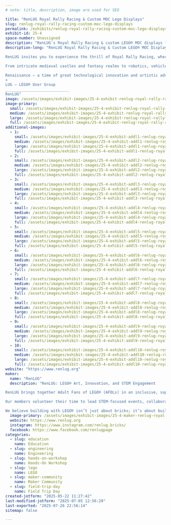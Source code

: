 ```yaml
---
# note: title, description, image are used for SEO

title: "RenLUG Royal Rally Racing & Custom MOC Lego Displays"
slug: renlug-royal-rally-racing-custom-moc-lego-displays
permalink: /exhibits/renlug-royal-rally-racing-custom-moc-lego-displays/
exhibit-id: 25-4
space-number: Unassigned
description: "RenLUG's Royal Rally Racing & custom LEGO® MOC displays from a STEM-focused AFOL builder community."
description-long: "RenLUG Royal Rally Racing & Custom LEGO® MOC Displays

RenLUG invites you to experience the thrill of Royal Rally Racing, where creativity and engineering collide! Build and race your own LEGO® derby car down our 32 foot long track, then explore an impressive showcase of custom LEGO® MOCs (My Own Creations) built by our talented Adult Fans of LEGO® (AFOL) community.

From intricate medieval castles and fantasy realms to robotics, vehicles, and modular cities, our displays highlight the intersection of storytelling, design, and STEM. As a builder community passionate about education and innovation, RenLUG aims to inspire curiosity, creativity, and hands-on learning through LEGO®. Whether you're a future engineer or a lifelong fan, there’s something for everyone in our interactive display space.

Renaissance – a time of great technological innovation and artistic advancements
+ 
LUG – LEGO® User Group
____________________________
RenLUG"
image: /assets/images/exhibit-images/25-4-exhibit-renlug-royal-rally-racing-custom-moc-lego-displays-renlug-group-picture-from-brick-convention-large.JPG
image-primary: 
  small: /assets/images/exhibit-images/25-4-exhibit-renlug-royal-rally-racing-custom-moc-lego-displays-renlug-group-picture-from-brick-convention-small.JPG
  medium: /assets/images/exhibit-images/25-4-exhibit-renlug-royal-rally-racing-custom-moc-lego-displays-renlug-group-picture-from-brick-convention-medium.JPG
  large: /assets/images/exhibit-images/25-4-exhibit-renlug-royal-rally-racing-custom-moc-lego-displays-renlug-group-picture-from-brick-convention-large.JPG
  full: /assets/images/exhibit-images/25-4-exhibit-renlug-royal-rally-racing-custom-moc-lego-displays-renlug-group-picture-from-brick-convention-full.JPG
additional-images: 
  - 1:
    small: /assets/images/exhibit-images/25-4-exhibit-addl1-renlug-royal-rally-racing-custom-moc-lego-displays-91d40bee-172e-40ce-ae98-caa4785bf8b4-small.jpg
    medium: /assets/images/exhibit-images/25-4-exhibit-addl1-renlug-royal-rally-racing-custom-moc-lego-displays-91d40bee-172e-40ce-ae98-caa4785bf8b4-medium.jpg
    large: /assets/images/exhibit-images/25-4-exhibit-addl1-renlug-royal-rally-racing-custom-moc-lego-displays-91d40bee-172e-40ce-ae98-caa4785bf8b4-large.jpg
    full: /assets/images/exhibit-images/25-4-exhibit-addl1-renlug-royal-rally-racing-custom-moc-lego-displays-91d40bee-172e-40ce-ae98-caa4785bf8b4-full.jpg
  - 2:
    small: /assets/images/exhibit-images/25-4-exhibit-addl2-renlug-royal-rally-racing-custom-moc-lego-displays-491186893-696865910005187-3885900763378313019-n-small.jpg
    medium: /assets/images/exhibit-images/25-4-exhibit-addl2-renlug-royal-rally-racing-custom-moc-lego-displays-491186893-696865910005187-3885900763378313019-n-medium.jpg
    large: /assets/images/exhibit-images/25-4-exhibit-addl2-renlug-royal-rally-racing-custom-moc-lego-displays-491186893-696865910005187-3885900763378313019-n-large.jpg
    full: /assets/images/exhibit-images/25-4-exhibit-addl2-renlug-royal-rally-racing-custom-moc-lego-displays-491186893-696865910005187-3885900763378313019-n-full.jpg
  - 3:
    small: /assets/images/exhibit-images/25-4-exhibit-addl3-renlug-royal-rally-racing-custom-moc-lego-displays-track-2-small.JPG
    medium: /assets/images/exhibit-images/25-4-exhibit-addl3-renlug-royal-rally-racing-custom-moc-lego-displays-track-2-medium.JPG
    large: /assets/images/exhibit-images/25-4-exhibit-addl3-renlug-royal-rally-racing-custom-moc-lego-displays-track-2-large.JPG
    full: /assets/images/exhibit-images/25-4-exhibit-addl3-renlug-royal-rally-racing-custom-moc-lego-displays-track-2-full.JPG
  - 4:
    small: /assets/images/exhibit-images/25-4-exhibit-addl4-renlug-royal-rally-racing-custom-moc-lego-displays-garden-manor-small.PNG
    medium: /assets/images/exhibit-images/25-4-exhibit-addl4-renlug-royal-rally-racing-custom-moc-lego-displays-garden-manor-medium.PNG
    large: /assets/images/exhibit-images/25-4-exhibit-addl4-renlug-royal-rally-racing-custom-moc-lego-displays-garden-manor-large.PNG
    full: /assets/images/exhibit-images/25-4-exhibit-addl4-renlug-royal-rally-racing-custom-moc-lego-displays-garden-manor-full.PNG
  - 5:
    small: /assets/images/exhibit-images/25-4-exhibit-addl5-renlug-royal-rally-racing-custom-moc-lego-displays-osc-1-small.JPG
    medium: /assets/images/exhibit-images/25-4-exhibit-addl5-renlug-royal-rally-racing-custom-moc-lego-displays-osc-1-medium.JPG
    large: /assets/images/exhibit-images/25-4-exhibit-addl5-renlug-royal-rally-racing-custom-moc-lego-displays-osc-1-large.JPG
    full: /assets/images/exhibit-images/25-4-exhibit-addl5-renlug-royal-rally-racing-custom-moc-lego-displays-osc-1-full.JPG
  - 6:
    small: /assets/images/exhibit-images/25-4-exhibit-addl6-renlug-royal-rally-racing-custom-moc-lego-displays-race1-small.jpg
    medium: /assets/images/exhibit-images/25-4-exhibit-addl6-renlug-royal-rally-racing-custom-moc-lego-displays-race1-medium.jpg
    large: /assets/images/exhibit-images/25-4-exhibit-addl6-renlug-royal-rally-racing-custom-moc-lego-displays-race1-large.jpg
    full: /assets/images/exhibit-images/25-4-exhibit-addl6-renlug-royal-rally-racing-custom-moc-lego-displays-race1-full.jpg
  - 7:
    small: /assets/images/exhibit-images/25-4-exhibit-addl7-renlug-royal-rally-racing-custom-moc-lego-displays-pxl-20250104-183024690-small.jpg
    medium: /assets/images/exhibit-images/25-4-exhibit-addl7-renlug-royal-rally-racing-custom-moc-lego-displays-pxl-20250104-183024690-medium.jpg
    large: /assets/images/exhibit-images/25-4-exhibit-addl7-renlug-royal-rally-racing-custom-moc-lego-displays-pxl-20250104-183024690-large.jpg
    full: /assets/images/exhibit-images/25-4-exhibit-addl7-renlug-royal-rally-racing-custom-moc-lego-displays-pxl-20250104-183024690-full.jpg
  - 8:
    small: /assets/images/exhibit-images/25-4-exhibit-addl8-renlug-royal-rally-racing-custom-moc-lego-displays-pxl-20240914-134218677-small.jpg
    medium: /assets/images/exhibit-images/25-4-exhibit-addl8-renlug-royal-rally-racing-custom-moc-lego-displays-pxl-20240914-134218677-medium.jpg
    large: /assets/images/exhibit-images/25-4-exhibit-addl8-renlug-royal-rally-racing-custom-moc-lego-displays-pxl-20240914-134218677-large.jpg
    full: /assets/images/exhibit-images/25-4-exhibit-addl8-renlug-royal-rally-racing-custom-moc-lego-displays-pxl-20240914-134218677-full.jpg
  - 9:
    small: /assets/images/exhibit-images/25-4-exhibit-addl9-renlug-royal-rally-racing-custom-moc-lego-displays-pxl-20250308-175831115-small.jpg
    medium: /assets/images/exhibit-images/25-4-exhibit-addl9-renlug-royal-rally-racing-custom-moc-lego-displays-pxl-20250308-175831115-medium.jpg
    large: /assets/images/exhibit-images/25-4-exhibit-addl9-renlug-royal-rally-racing-custom-moc-lego-displays-pxl-20250308-175831115-large.jpg
    full: /assets/images/exhibit-images/25-4-exhibit-addl9-renlug-royal-rally-racing-custom-moc-lego-displays-pxl-20250308-175831115-full.jpg
  - 10:
    small: /assets/images/exhibit-images/25-4-exhibit-addl10-renlug-royal-rally-racing-custom-moc-lego-displays-rally-trunk-small.JPG
    medium: /assets/images/exhibit-images/25-4-exhibit-addl10-renlug-royal-rally-racing-custom-moc-lego-displays-rally-trunk-medium.JPG
    large: /assets/images/exhibit-images/25-4-exhibit-addl10-renlug-royal-rally-racing-custom-moc-lego-displays-rally-trunk-large.JPG
    full: /assets/images/exhibit-images/25-4-exhibit-addl10-renlug-royal-rally-racing-custom-moc-lego-displays-rally-trunk-full.JPG
website: "https://www.renlug.org"
maker: 
  name: "RenLUG"
  description: "RenLUG: LEGO® Art, Innovation, and STEM Engagement

RenLUG brings together Adult Fans of LEGO® (AFOLs) in an inclusive, supportive community dedicated to creativity, imagination, and collaboration. As makers and educators, we use LEGO® to spark interest in STEM fields through hands-on activities, dynamic displays, and interactive experiences.

Our members volunteer their time to lead STEM-focused events, collaborate with educational organizations, and showcase original LEGO® creations that highlight engineering, robotics, and design. From modular cities and moving machines to  to detailed medieval dioramas filled with castles, villages, and legends, our exhibits capture both the science and storytelling behind the builds. RenLUG's goal is to inspire the next generation of problem-solvers, builders, and innovators.

We believe building with LEGO® isn’t just about bricks; it’s about building a better future through learning, curiosity, and community."
  image-primary: /assets/images/exhibit-images/25-4-maker-renlug-royal-rally-racing-custom-moc-lego-displays-491919955-10232538750224432-7109660522182212861-n-medium.jpg
  website: https://www.renlug.org
  instagram: https://www.instagram.com/renlug.bricks/
  facebook: https://www.facebook.com/renlugpage
categories: 
  - slug: education
    name: Education
  - slug: engineering
    name: Engineering
  - slug: hands-on-workshop
    name: Hands-On Workshop
  - slug: lego
    name: LEGO
  - slug: maker-community
    name: Maker Community
  - slug: field-trip-day
    name: Field Trip Day
created-jotform: "2025-05-22 11:27:42"
last-modified-jotform: "2025-07-05 12:56:20"
last-exported: "2025-07-26 22:56:14"
sitemap: false

---
```

